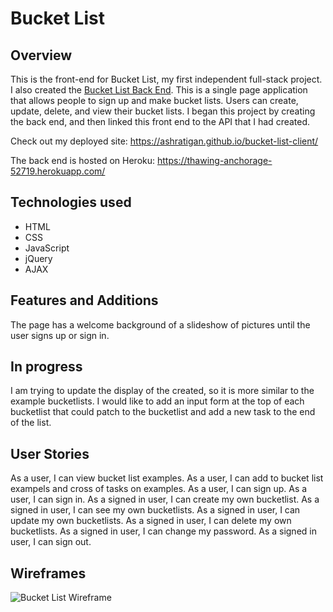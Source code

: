 # Bucket List 

## Overview
This is the front-end for Bucket List, my first independent full-stack project. I also created the [Bucket List Back End](https://github.com/ashratigan/bucket-list-api "Bucket List Back End"). This is a single page application that allows people to sign up and make bucket lists. Users can create, update, delete, and view their bucket lists. I began this project by creating the back end, and then linked this front end to the API that I had created. 

Check out my deployed site: https://ashratigan.github.io/bucket-list-client/

The back end is hosted on Heroku: https://thawing-anchorage-52719.herokuapp.com/

## Technologies used
- HTML
- CSS
- JavaScript
- jQuery
- AJAX

## Features and Additions
The page has a welcome background of a slideshow of pictures until the user signs up or sign in.

## In progress
I am trying to update the display of the created, so it is more similar to the example bucketlists. I would like to add an input form at the top of each bucketlist that could patch to the bucketlist and add a new task to the end of the list. 

## User Stories
As a user, I can view bucket list examples.
As a user, I can add to bucket list exampels and cross of tasks on examples.
As a user, I can sign up.
As a user, I can sign in.
As a signed in user, I can create my own bucketlist. 
As a signed in user, I can see my own bucketlists. 
As a signed in user, I can update my own bucketlists. 
As a signed in user, I can delete my own bucketlists. 
As a signed in user, I can change my password.
As a signed in user, I can sign out.

## Wireframes
![Bucket List Wireframe](https://i.imgur.com/A2hi7hy.jpg)

